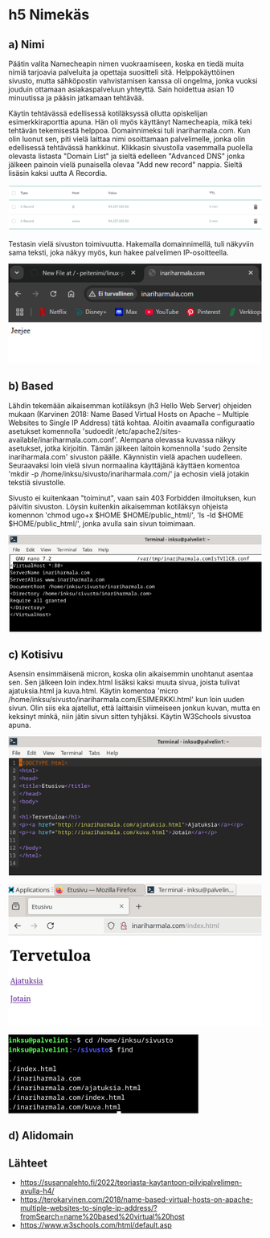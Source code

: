 # h5 Nimekäs

## a) Nimi

Päätin valita Namecheapin nimen vuokraamiseen, koska en tiedä muita nimiä tarjoavia palveluita ja opettaja suositteli sitä. Helppokäyttöinen sivusto, mutta sähköpostin vahvistamisen kanssa oli ongelma, jonka vuoksi jouduin ottamaan asiakaspalveluun yhteyttä. Sain hoidettua asian 10 minuutissa ja pääsin jatkamaan tehtävää.

Käytin tehtävässä edellisessä kotiläksyssä ollutta opiskelijan esimerkkiraporttia apuna. Hän oli myös käyttänyt Namecheapia, mikä teki tehtävän tekemisestä helppoa. Domainnimeksi tuli inariharmala.com. Kun olin luonut sen, piti vielä laittaa nimi osoittamaan palvelimelle, jonka olin edellisessä tehtävässä hankkinut. Klikkasin sivustolla vasemmalla puolella olevasta listasta "Domain List" ja sieltä edelleen "Advanced DNS" jonka jälkeen painoin vielä punaisella olevaa "Add new record" nappia. Sieltä lisäsin kaksi uutta A Recordia.

![Record](namecheap.PNG)

Testasin vielä sivuston toimivuutta. Hakemalla domainnimellä, tuli näkyviin sama teksti, joka näkyy myös, kun hakee palvelimen IP-osoitteella.

![Domain](uusidomain.PNG)

## b) Based

Lähdin tekemään aikaisemman kotiläksyn (h3 Hello Web Server) ohjeiden mukaan (Karvinen 2018: Name Based Virtual Hosts on Apache – Multiple Websites to Single IP Address) tätä kohtaa. Aloitin avaamalla configuraatio asetukset komennolla 'sudoedit /etc/apache2/sites-available/inariharmala.com.conf'. Alempana olevassa kuvassa näkyy asetukset, jotka kirjoitin. Tämän jälkeen laitoin komennolla 'sudo 2ensite inariharmala.com' sivuston päälle. Käynnistin vielä apachen uudelleen. Seuraavaksi loin vielä sivun normaalina käyttäjänä käyttäen komentoa 'mkdir -p /home/inksu/sivusto/inariharmala.com/' ja echosin vielä jotakin tekstiä sivustolle.

Sivusto ei kuitenkaan "toiminut", vaan sain 403 Forbidden ilmoituksen, kun päivitin sivuston. Löysin kuitenkin aikaisemman kotiläksyn ohjeista komennon 'chmod ugo+x $HOME $HOME/public_html/', 'ls -ld $HOME $HOME/public_html/', jonka avulla sain sivun toimimaan. 

![Conffaus](sivustoconf.PNG)

## c) Kotisivu

Asensin ensimmäisenä micron, koska olin aikaisemmin unohtanut asentaa sen. Sen jälkeen loin index.html lisäksi kaksi muuta sivua, joista tulivat ajatuksia.html ja kuva.html. Käytin komentoa 'micro /home/inksu/sivusto/inariharmala.com/ESIMERKKI.html' kun loin uuden sivun. Olin siis eka ajatellut, että laittaisin viimeiseen jonkun kuvan, mutta en keksinyt minkä, niin jätin sivun sitten tyhjäksi. Käytin W3Schools sivustoa apuna.

![Etusivu koodi](etusivu.PNG)

![Kuva etusivusta netissä](etusivutoimii.PNG)

![Sivut löytyy](sivut.PNG)

## d) Alidomain



## Lähteet

- https://susannalehto.fi/2022/teoriasta-kaytantoon-pilvipalvelimen-avulla-h4/
- https://terokarvinen.com/2018/name-based-virtual-hosts-on-apache-multiple-websites-to-single-ip-address/?fromSearch=name%20based%20virtual%20host
- https://www.w3schools.com/html/default.asp
